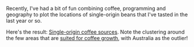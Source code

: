 <!-- 
.. title: Coffee, Geolocation and Maps
.. slug: coffee-geolocation-and-maps
.. date: 2015-05-30 01:42:57 UTC+10:00
.. tags: 
.. spellcheck_exceptions: outlier
.. link: 
.. description: 
.. type: text
-->

Recently, I've had a bit of fun combining coffee, programming and geography to plot the locations of single-origin beans that I've tasted in the last year or so.

Here's the result: [Single-origin coffee sources](/pages/single-origin-coffee-sources.html). Note the clustering around the few areas that are [suited for coffee growth](http://www.coffeeresearch.org/agriculture/environment.htm), with Australia as the outlier!
